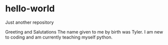 # hello-world
Just another repository

Greeting and Salutations
  The name given to me by birth was Tyler. I am new to coding and am currently teaching myself python. 
